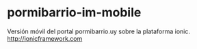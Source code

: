 # pormibarrio-im-mobile
Versión móvil del portal pormibarrio.uy sobre la plataforma ionic.
http://ionicframework.com
